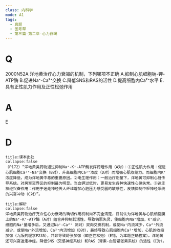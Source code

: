```yaml
---
class: 内科学
mode: A1
tags:
  - 真题
  - 医考帮
  - 第三篇-第二章-心力衰竭
---
```


# Q
2000N52A 洋地黄治疗心力衰竭的机制，下列哪项不正确
A.抑制心肌细胞钠-钾-ATP酶
B.促进Na⁺-Ca²⁺交换
C.降低SNS和RAS的活性
D.提高细胞内Ca²⁺水平
E.具有正性肌力作用及正性松弛作用

# A
E
# D
```ad-note
title:课本出处
collapse:false
（P172）“洋地黄类药物通过抑制Na⁺-K⁺-ATP酶发挥药理作用（A对）：①正性肌力作用：促进心肌细胞Ca²⁺-Na⁺交换（B对），升高细胞内Ca²⁺浓度（D对）而增强心肌收缩力。而细胞内K⁺浓度降低，成为洋地黄中毒的重要原因。②电生理作用：一般治疗剂量下，洋地黄可抑制心脏传导系统，对房室交界区的抑制最为明显。当血钾过低时，更易发生各种快速性心律失常。③迷走神经兴奋作用：作用于迷走神经传人纤维增加心脏压力感受器的敏感性，反馈抑制中枢神经系统的兴奋冲动（C对）”。
```

```ad-summary
title:解析
collapse:false
洋地黄类药物治疗充血性心力衰竭的确切作用机制尚不完全清楚，目前认为洋地黄与心肌细胞膜上的Na⁺-K⁺-ATP酶（A对）结合并抑制其活性，导致钠泵失灵，使细胞内Na⁺增加，K⁺减少，细胞内Na⁺量增多后，又通过Na⁺-Ca²⁺（B对）双向交换机制，或使Na⁺内流减少，Ca²⁺外流减少，或使Na⁺外流增加，Ca²⁺内流增加（D对），最终导致心肌细胞内Ca²⁺增加，心肌的收缩加强（九版药理学P235），并非导致舒张加强（即正性松弛）（E错，为本题正确答案）。洋地黄还可兴奋迷走神经，降低SNS（交感神经系统）和RAS（肾素-血管紧张素系统）的活性（C对）。
```

